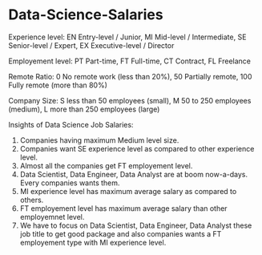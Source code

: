 # Data-Science-Salaries

Experience level: EN Entry-level / Junior,  MI Mid-level / Intermediate, SE Senior-level / Expert, EX Executive-level / Director

Employement level: PT Part-time, FT Full-time, CT Contract, FL Freelance

Remote Ratio: 0 No remote work (less than 20%), 50 Partially remote, 100 Fully remote (more than 80%)

Company Size: S less than 50 employees (small), M 50 to 250 employees (medium), L more than 250 employees (large)

Insights of Data Science Job Salaries:

1. Companies having maximum Medium level size.
2. Companies want SE experience level as compared to other experience level.
3. Almost all the companies get FT employement level.
4. Data Scientist, Data Engineer, Data Analyst are at boom now-a-days. Every companies wants them.
5. MI experience level has maximum average salary as compared to others.
6. FT employement level has maximum average salary than other employemnet level.
7. We have to focus on Data Scientist, Data Engineer, Data Analyst these job title to get good package and also companies wants a FT employement type with MI experience level. 
